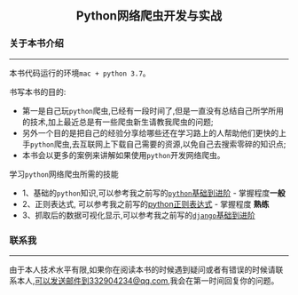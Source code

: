 ## <center>Python网络爬虫开发与实战</center>

### 关于本书介绍
---

本书代码运行的环境`mac + python 3.7`。


书写本书的目的:
* 第一是自己玩`python`爬虫,已经有一段时间了,但是一直没有总结自己所学所用的技术,加上最近总是有一些爬虫新生请教我爬虫的问题;
* 另外一个目的是把自己的经验分享给哪些还在学习路上的人帮助他们更快的上手`python`爬虫,去互联网上下载自己需要的资源,以免自己去搜索零碎的知识点;
* 本书会以更多的案例来讲解如果使用`python`开发网络爬虫。


学习`python`网络爬虫所需的技能
* 1、基础的`python`知识,可以参考我之前写的[`python`基础到进阶](https://kuangshp1.gitbooks.io/python-base/content/) - 掌握程度**一般**
* 2、正则表达式, 可以参考我之前写的[python正则表达式](https://kuangshp1.gitbooks.io/python-base/content/chapter05/0.html) - 掌握程度 **熟练**
* 3、抓取后的数据可视化显示,可以参考我之前写的[`django`基础到进阶](https://kuangshp1.gitbooks.io/django-book/content/)


### 联系我
---

由于本人技术水平有限,如果你在阅读本书的时候遇到疑问或者有错误的时候请联系本人,可以发送邮件到332904234@qq.com,我会在第一时间回复你的问题。